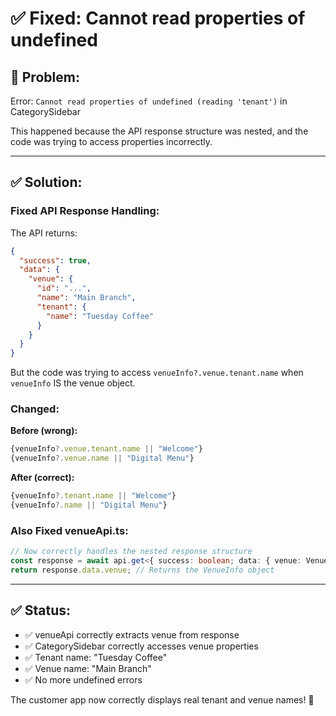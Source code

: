 # ✅ Fixed: Cannot read properties of undefined

## 🐛 Problem:
Error: `Cannot read properties of undefined (reading 'tenant')` in CategorySidebar

This happened because the API response structure was nested, and the code was trying to access properties incorrectly.

---

## ✅ Solution:

### **Fixed API Response Handling**:

The API returns:
```json
{
  "success": true,
  "data": {
    "venue": {
      "id": "...",
      "name": "Main Branch",
      "tenant": {
        "name": "Tuesday Coffee"
      }
    }
  }
}
```

But the code was trying to access `venueInfo?.venue.tenant.name` when `venueInfo` IS the venue object.

### **Changed**:

**Before (wrong):**
```typescript
{venueInfo?.venue.tenant.name || "Welcome"}
{venueInfo?.venue.name || "Digital Menu"}
```

**After (correct):**
```typescript
{venueInfo?.tenant.name || "Welcome"}
{venueInfo?.name || "Digital Menu"}
```

### **Also Fixed venueApi.ts**:
```typescript
// Now correctly handles the nested response structure
const response = await api.get<{ success: boolean; data: { venue: VenueInfo } }>(`/api/v1/venues/${venueId}/info`);
return response.data.venue; // Returns the VenueInfo object
```

---

## ✅ Status:

- ✅ venueApi correctly extracts venue from response
- ✅ CategorySidebar correctly accesses venue properties
- ✅ Tenant name: "Tuesday Coffee"
- ✅ Venue name: "Main Branch"
- ✅ No more undefined errors

The customer app now correctly displays real tenant and venue names! 🎉

